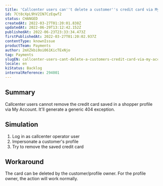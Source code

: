 ```yaml
---
title: 'Callcenter users can''t delete a customer''s credit card via My Account'
id: 7Ct8cXpL9hV2IN7CzEqwf2
status: CHANGED
createdAt: 2022-03-27T01:20:01.838Z
updatedAt: 2022-06-29T13:12:42.152Z
publishedAt: 2022-06-23T23:33:34.473Z
firstPublishedAt: 2022-03-27T01:20:02.937Z
contentType: knownIssue
productTeam: Payments
author: 2mXZkbi0oi061KicTExNjo
tag: Payments
slugEN: callcenter-users-cant-delete-a-customers-credit-card-via-my-account
locale: en
kiStatus: Backlog
internalReference: 294001
---
```


## Summary


Callcenter users cannot remove the credit card saved in a shopper profile via My Account. It'll generate a generic 404 exception.



## Simulation



1. Log in as callcenter operator user
2. Impersonate a customer's profile
3. Try to remove the saved credit card



## Workaround


The card can be deleted by the customer/profile owner. For the profile owner, the action will work normally.

